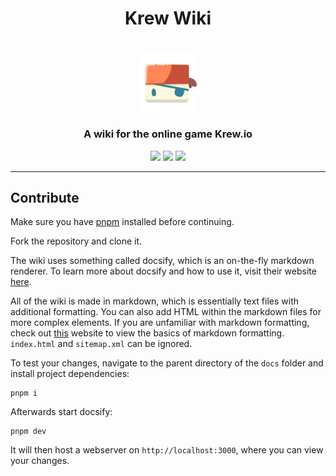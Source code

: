 <h1 align="center">Krew Wiki</h1>

<h1 align="center">
    <img src="./docs/assets/img/logo.png" align="center" />
</h1>

<h3 align="center">A wiki for the online game Krew.io</h3>

<p align="center">
    <img src="https://img.shields.io/github/contributors/Krew-io/Wiki?style=for-the-badge&color=f26248">
    <img src="https://img.shields.io/github/last-commit/Krew-io/Wiki?style=for-the-badge&color=f26248">
    <img src="https://img.shields.io/github/languages/code-size/Krew-io/Wiki?style=for-the-badge&color=f26248">
</p>

---

## Contribute
Make sure you have [pnpm](https://pnpm.io) installed before continuing.

Fork the repository and clone it.

The wiki uses something called docsify, which is an on-the-fly markdown renderer. To learn more about docsify and how to use it, visit their website [here](https://docsify.js.org/#/).

All of the wiki is made in markdown, which is essentially text files with additional formatting. You can also add HTML within the markdown files for more complex elements. If you are unfamiliar with markdown formatting, check out [this](https://www.markdownguide.org/cheat-sheet/) website to view the basics of markdown formatting. `index.html` and `sitemap.xml` can be ignored.

To test your changes, navigate to the parent directory of the `docs` folder and install project dependencies:
```
pnpm i
```

Afterwards start docsify:
```
pnpm dev
```

It will then host a webserver on `http://localhost:3000`, where you can view your changes.
